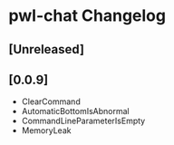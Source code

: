 <!-- Keep a Changelog guide -> https://keepachangelog.com -->

# pwl-chat Changelog

## [Unreleased]

## [0.0.9]
- ClearCommand
- AutomaticBottomIsAbnormal
- CommandLineParameterIsEmpty
- MemoryLeak